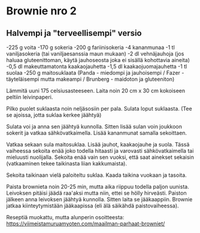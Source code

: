 # Brownie nro 2

## Halvempi ja "terveellisempi" versio

-225 g voita 
-170 g sokeria 
-200 g fariinisokeria 
-4 kananmunaa 
-1 tl vaniljasokeria (tai vaniljaesanssia maun mukaan)
-2 dl vehnäjauhoja (jos haluaa gluteenittoman, käytä jauhoseosta joka ei sisällä kohottavia aineita) 
-0,5 dl makeuttamatonta kaakaojauhetta 
-1,5 dl kaakaojuomajauhetta 
-1 tl suolaa 
-250 g maitosuklaata (Panda - miedompi ja jauhoisempi / Fazer - täyteläisempi mutta makeampi / Brunberg - maidoton ja gluteeniton)

Lämmitä uuni 175 celsiusasteeseen. Laita noin 20 cm x 30 cm kokoiseen 
peltiin leivinpaperi.

Pilko puolet suklaasta noin neljäsosiin per pala. Sulata loput suklaasta. (Tee se ajoissa, jotta suklaa kerkee jäähtyä)

Sulata voi ja anna sen jäähtyä kunnolla. Sitten lisää sulan voin joukkoon sokerit ja vatkaa sähkövatkaimella.
Lisää kananmunat samalla sekoittaen.

Vatkaa sekaan sula maitosuklaa. Lisää jauhot, kaakaojauhe ja suola. Tässä vaiheessa sekoita enää joko todella hitaasti
ja varovasti sähkövatkaimella tai mieluusti nuolijalla. Sekoita enää vain sen vuoksi, että saat ainekset sekaisin (vatkaaminen tekee
taikinasta liian kakkumaista).

Sekoita taikinaan vielä paloiteltu suklaa. Kaada taikina vuokaan ja tasoita.

Paista brownieta noin 20-25 min, mutta aika riippuu todella paljon uunista. Leivoksen pitäisi jäädä raa'aksi mutta niin,
ettei se hölly hirveästi. Paiston jälkeen anna leivoksen jäähtyä kunnolla. Sitten laita se jääkaappiin. Brownie jatkaa kiinteytymistään
jääkaapissa (eli älä säikähdä paistovaiheessa).

Reseptiä muokattu, mutta alunperin osoitteesta:
https://viimeistamuruamyoten.com/maailman-parhaat-browniet/
